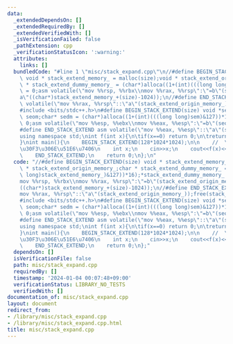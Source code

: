 ```yaml
---
data:
  _extendedDependsOn: []
  _extendedRequiredBy: []
  _extendedVerifiedWith: []
  _isVerificationFailed: false
  _pathExtension: cpp
  _verificationStatusIcon: ':warning:'
  attributes:
    links: []
  bundledCode: "#line 1 \"misc/stack_expand.cpp\"\n//#define BEGIN_STACK_EXTEND(size)\
    \ void * stack_extend_memory_ = malloc(size);void * stack_extend_origin_memory_;char\
    \ * stack_extend_dummy_memory_ = (char*)alloca((1+(int)(((long long)stack_extend_memory_)&127))*16);*stack_extend_dummy_memory_\
    \ = 0;asm volatile(\"mov %%rsp, %%rbx\\nmov %%rax, %%rsp\":\"=b\"(stack_extend_origin_memory_):\"\
    a\"((char*)stack_extend_memory_+(size)-1024));\n//#define END_STACK_EXTEND asm\
    \ volatile(\"mov %%rax, %%rsp\"::\"a\"(stack_extend_origin_memory_));free(stack_extend_memory_);\n\
    #include <bits/stdc++.h>\n#define BEGIN_STACK_EXTEND(size) void *sem = malloc(size);void*\
    \ seom;char* sedm = (char*)alloca((1+(int)(((long long)sem)&127))*16);*sedm =\
    \ 0;asm volatile(\"mov %%esp, %%ebx\\nmov %%eax, %%esp\":\"=b\"(seom):\"a\"((char*)sem+(size)-1024));\n\
    #define END_STACK_EXTEND asm volatile(\"mov %%eax, %%esp\"::\"a\"(seom));free(sem);\n\
    using namespace std;\nint f(int x){\n\tif(x==0) return 0;\n\treturn x^f(x-1);\n\
    }\nint main(){\n    BEGIN_STACK_EXTEND(128*1024*1024);\n\n    //  \u30E1\u30A4\
    \u30F3\u306E\u51E6\u7406\n    int x;\n    cin>>x;\n    cout<<f(x)<<endl;\n \n\
    \    END_STACK_EXTEND;\n    return 0;\n};\n"
  code: "//#define BEGIN_STACK_EXTEND(size) void * stack_extend_memory_ = malloc(size);void\
    \ * stack_extend_origin_memory_;char * stack_extend_dummy_memory_ = (char*)alloca((1+(int)(((long\
    \ long)stack_extend_memory_)&127))*16);*stack_extend_dummy_memory_ = 0;asm volatile(\"\
    mov %%rsp, %%rbx\\nmov %%rax, %%rsp\":\"=b\"(stack_extend_origin_memory_):\"a\"\
    ((char*)stack_extend_memory_+(size)-1024));\n//#define END_STACK_EXTEND asm volatile(\"\
    mov %%rax, %%rsp\"::\"a\"(stack_extend_origin_memory_));free(stack_extend_memory_);\n\
    #include <bits/stdc++.h>\n#define BEGIN_STACK_EXTEND(size) void *sem = malloc(size);void*\
    \ seom;char* sedm = (char*)alloca((1+(int)(((long long)sem)&127))*16);*sedm =\
    \ 0;asm volatile(\"mov %%esp, %%ebx\\nmov %%eax, %%esp\":\"=b\"(seom):\"a\"((char*)sem+(size)-1024));\n\
    #define END_STACK_EXTEND asm volatile(\"mov %%eax, %%esp\"::\"a\"(seom));free(sem);\n\
    using namespace std;\nint f(int x){\n\tif(x==0) return 0;\n\treturn x^f(x-1);\n\
    }\nint main(){\n    BEGIN_STACK_EXTEND(128*1024*1024);\n\n    //  \u30E1\u30A4\
    \u30F3\u306E\u51E6\u7406\n    int x;\n    cin>>x;\n    cout<<f(x)<<endl;\n \n\
    \    END_STACK_EXTEND;\n    return 0;\n};"
  dependsOn: []
  isVerificationFile: false
  path: misc/stack_expand.cpp
  requiredBy: []
  timestamp: '2024-01-04 00:07:48+09:00'
  verificationStatus: LIBRARY_NO_TESTS
  verifiedWith: []
documentation_of: misc/stack_expand.cpp
layout: document
redirect_from:
- /library/misc/stack_expand.cpp
- /library/misc/stack_expand.cpp.html
title: misc/stack_expand.cpp
---
```

